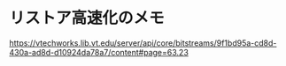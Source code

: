 # リストア高速化のメモ

https://vtechworks.lib.vt.edu/server/api/core/bitstreams/9f1bd95a-cd8d-430a-ad8d-d10924da78a7/content#page=63.23

